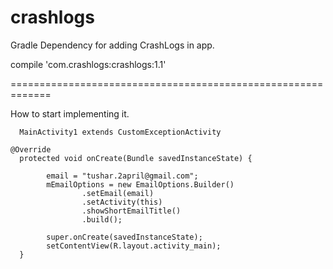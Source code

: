 # crashlogs

Gradle Dependency  for adding CrashLogs in app.

compile 'com.crashlogs:crashlogs:1.1'

=============================================================

How to start implementing it.

```
  MainActivity1 extends CustomExceptionActivity
```


```
@Override
  protected void onCreate(Bundle savedInstanceState) {

        email = "tushar.2april@gmail.com";
        mEmailOptions = new EmailOptions.Builder()
                .setEmail(email)
                .setActivity(this)
                .showShortEmailTitle()
                .build();

        super.onCreate(savedInstanceState);
        setContentView(R.layout.activity_main);
  }
```  
        
